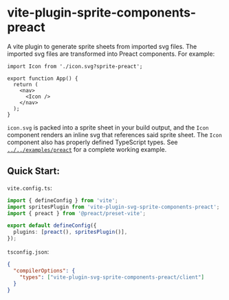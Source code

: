 # vite-plugin-sprite-components-preact

A vite plugin to generate sprite sheets from imported svg files. The imported svg files are transformed into Preact components. For example:

```tsx
import Icon from './icon.svg?sprite-preact';

export function App() {
  return (
    <nav>
      <Icon />
    </nav>
  );
}
```

`icon.svg` is packed into a sprite sheet in your build output, and the `Icon` component renders an inline svg that references said sprite sheet. The `Icon` component also has properly defined TypeScript types. See [`../../examples/preact`](../../examples/preact) for a complete working example.

## Quick Start:

`vite.config.ts`:

```ts
import { defineConfig } from 'vite';
import spritesPlugin from 'vite-plugin-svg-sprite-components-preact';
import { preact } from '@preact/preset-vite';

export default defineConfig({
  plugins: [preact(), spritesPlugin()],
});
```

`tsconfig.json`:

```json
{
  "compilerOptions": {
    "types": ["vite-plugin-svg-sprite-components-preact/client"]
  }
}
```
